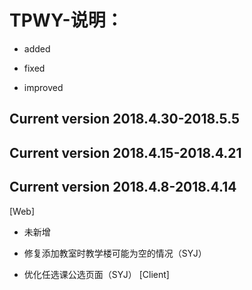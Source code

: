# TPWY-说明： 
+ added  
- fixed   
* improved

Current version 2018.4.30-2018.5.5
-----------------------------------

Current version 2018.4.15-2018.4.21
-----------------------------------

Current version 2018.4.8-2018.4.14
----------------------------------
[Web]
+ 未新增
- 修复添加教室时教学楼可能为空的情况（SYJ）
* 优化任选课公选页面（SYJ）
[Client]


